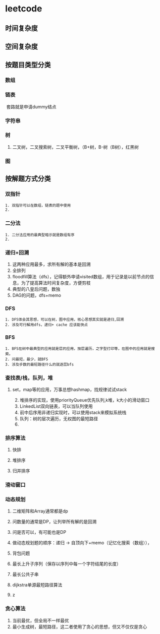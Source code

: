 # leetcode

## 时间复杂度

## 空间复杂度

## 按题目类型分类

### 数组

### 链表

​	套路就是申请dummy结点

### 字符串

### 树

1. 二叉树，二叉搜索树，二叉平衡树，（B+树，B-树（B树），红黑树

### 图

## 按解题方式分类

### 双指针

	1. 双指针可以在数组，链表的题中使用
 	2. 

### 二分法

	1. 二分法应用的最典型暗示就是数组有序
 	2. 

### 递归+回溯

1. 这两种应用最多，求所有解的基本是回溯
2. 全排列
3. floodfill算法（dfs），记得额外申请visited数组，用于记录是以前节点的信息，为了提高算法时间复杂度，方便剪枝
4. 典型的八皇后问题，数独
5. DAG的问题，dfs+memo

### DFS

	1. DFS体会其思想，可以在树，图中应用，核心思想其实就是递归,回溯
 	2. 涉及可行解用dfs，递归+ cache 应该能快点

### BFS

	1. BFS在树中最典型的应用就是层的应用，按层遍历，之字型打印等，在图中的应用就是搜索。
 	2. 问最短，最少，就BFS
   	3. 涉及步数的最短路径什么的就逐层bfs

### 查找表/栈，队列，堆

1. set，map等的应用，万事总想hashmap，找规律试试stack

	2. 堆排序的实现，使用priorityQueue优先队列,k堆，k大小的滑动窗口
 	3. LinkedList双向链表，可以当队列使用
 	4. 前中后序用非递归实现时，可以使用stack来模拟系统栈
 	5. 队列：树的层次遍历，无权图的最短路径
 	6. 

### 排序算法

1. 快排

2. 堆排序

 3. 归并排序

    

### 滑动窗口

### 动态规划

1. 二维矩阵和Array通常都是dp

2. 问数量的通常是DP，让列举所有解的是回溯

3. 问是否可以，有可能也是DP

4. 做动态规划题的顺序：递归 -> 自顶向下+memo（记忆化搜索（数组）），

5. 背包问题

6. 最长上升子序列（保存以序列中每一个字符结尾的长度）

7. 最长公共子串

8. dijkstra单源最短路径算法

9. z

   

### 贪心算法

1. 当前最优，但全局不一样最优
2. 最小生成树，最短路径，这二者使用了贪心的思想，但又不仅仅是贪心